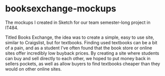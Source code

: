 # booksexchange-mockups
The mockups I created in Sketch for our team semester-long project in IT484. 

Titled Books Exchange, the idea was to create a simple, easy to use site, similar to Craigslist, but for textbooks. Finding used textbooks can be a bit of a pain, and as a student I've often found that the book store or online sites offer incredibly low buyback prices. By creating a site where students can buy and sell directly to each other, we hoped to put money back in sellers pockets, as well as allow buyers to find textbooks cheaper than they would on other online sites. 
